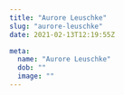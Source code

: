 ```yaml
---
title: "Aurore Leuschke"
slug: "aurore-leuschke"
date: 2021-02-13T12:19:55Z

meta:
  name: "Aurore Leuschke"
  dob: ""
  image: ""
---
```


